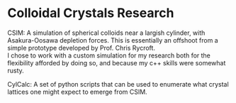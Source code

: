 # Colloidal Crystals Research

CSIM:  A simulation of spherical colloids near a largish cylinder, with Asakura-Oosawa depletion forces.
  This is essentially an offshoot from a simple prototype developed by Prof. Chris Rycroft.  
  I chose to work with a custom simulation for my research both for the flexibility afforded by doing so, 
  and because my c++ skills were somewhat rusty.

CylCalc: A set of python scripts that can be used to enumerate what crystal lattices one might expect to 
  emerge from CSIM. 
